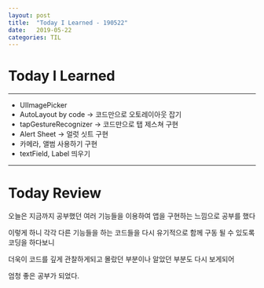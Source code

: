 ```yaml
---
layout: post
title:  "Today I Learned - 190522"
date:   2019-05-22
categories: TIL
---
```


# Today I Learned

---

- UIImagePicker
- AutoLayout by code -> 코드만으로 오토레이아웃 잡기
- tapGestureRecognizer -> 코드만으로 탭 제스쳐 구현
- Alert Sheet -> 얼럿 싯트 구현
- 카메라, 앨범 사용하기 구현
- textField, Label 띄우기

---

# Today Review

오늘은 지금까지 공부했던 여러 기능들을 이용하여 앱을 구현하는 느낌으로 공부를 했다

이렇게 하니 각각 다른 기능들을 하는 코드들을 다시 유기적으로 함께 구동 될 수 있도록 코딩을 하다보니

더욱이 코드를 깊게 관찰하게되고 몰랐던 부분이나 알았던 부분도 다시 보게되어

엄청 좋은 공부가 되었다.
